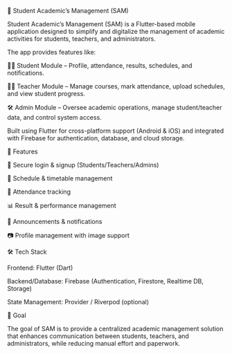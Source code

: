📘 Student Academic’s Management (SAM)

Student Academic’s Management (SAM) is a Flutter-based mobile application designed to simplify and digitalize the management of academic activities for students, teachers, and administrators.

The app provides features like:

👨‍🎓 Student Module – Profile, attendance, results, schedules, and notifications.

👩‍🏫 Teacher Module – Manage courses, mark attendance, upload schedules, and view student progress.

🛠️ Admin Module – Oversee academic operations, manage student/teacher data, and control system access.

Built using Flutter for cross-platform support (Android & iOS) and integrated with Firebase for authentication, database, and cloud storage.

🚀 Features

🔐 Secure login & signup (Students/Teachers/Admins)

📅 Schedule & timetable management

📝 Attendance tracking

📊 Result & performance management

📢 Announcements & notifications

📷 Profile management with image support

🛠️ Tech Stack

Frontend: Flutter (Dart)

Backend/Database: Firebase (Authentication, Firestore, Realtime DB, Storage)

State Management: Provider / Riverpod (optional)

🎯 Goal

The goal of SAM is to provide a centralized academic management solution that enhances communication between students, teachers, and administrators, while reducing manual effort and paperwork.
